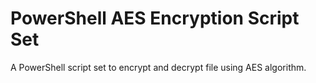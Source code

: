 # PowerShell AES Encryption Script Set

A PowerShell script set to encrypt and decrypt file using AES algorithm.
